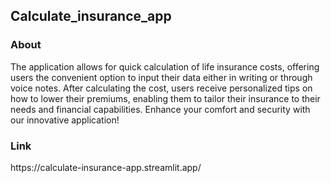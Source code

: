 <h2>Calculate_insurance_app</h2>

<h3>About</h3>
The application allows for quick calculation of life insurance costs, offering users the convenient option to input their data either in writing or through voice notes. After calculating the cost, users receive personalized tips on how to lower their premiums, enabling them to tailor their insurance to their needs and financial capabilities. Enhance your comfort and security with our innovative application!

<h3>Link</h3>
https://calculate-insurance-app.streamlit.app/